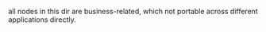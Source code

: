all nodes in this dir are business-related, which not portable across different applications directly.
